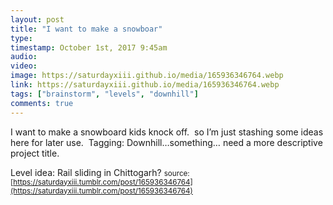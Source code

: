 ```yaml
---
layout: post
title: "I want to make a snowboar"
type: 
timestamp: October 1st, 2017 9:45am
audio: 
video: 
image: https://saturdayxiii.github.io/media/165936346764.webp
link: https://saturdayxiii.github.io/media/165936346764.webp
tags: ["brainstorm", "levels", "downhill"]
comments: true
---
```

I want to make a snowboard kids knock off.  so I’m just stashing some ideas here for later use.  Tagging: Downhill…something… need a more descriptive project title.


Level idea: Rail sliding in Chittogarh?
<small>source: [https://saturdayxiii.tumblr.com/post/165936346764](https://saturdayxiii.tumblr.com/post/165936346764)</small>